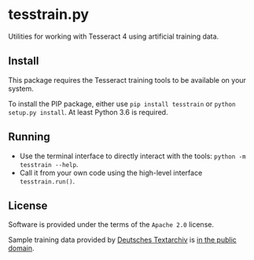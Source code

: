 # tesstrain.py

Utilities for working with Tesseract 4 using artificial training data.

## Install

This package requires the Tesseract training tools to be available on your system.

To install the PIP package, either use `pip install tesstrain` or `python setup.py install`. At least Python 3.6 is required.

## Running

* Use the terminal interface to directly interact with the tools: `python -m tesstrain --help`.
* Call it from your own code using the high-level interface `tesstrain.run()`.

## License

Software is provided under the terms of the `Apache 2.0` license.

Sample training data provided by [Deutsches Textarchiv](https://deutschestextarchiv.de) is [in the public domain](http://creativecommons.org/publicdomain/mark/1.0/).
